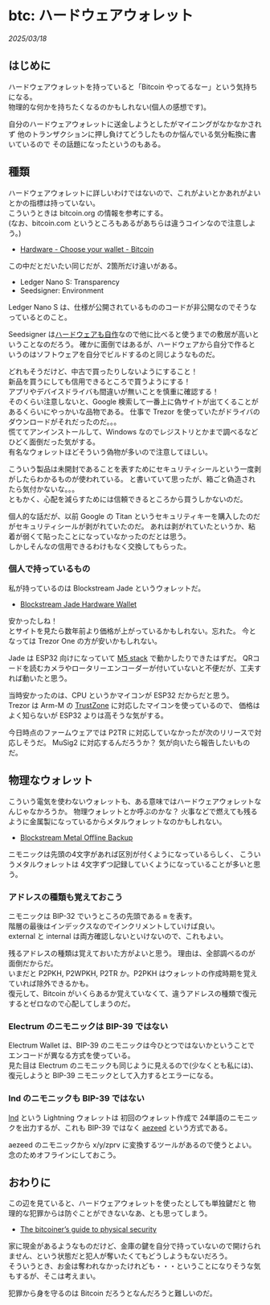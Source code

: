 # btc: ハードウェアウォレット

_2025/03/18_

## はじめに

ハードウェアウォレットを持っていると「Bitcoin やってるなー」という気持ちになる。  
物理的な何かを持ちたくなるのかもしれない(個人の感想です)。

自分のハードウェアウォレットに送金しようとしたがマイニングがなかなかされず
他のトランザクションに押し負けてどうしたものか悩んでいる気分転換に書いているので
その話題になったというのもある。

## 種類

ハードウェアウォレットに詳しいわけではないので、これがよいとかあれがよいとかの指標は持っていない。  
こういうときは bitcoin.org の情報を参考にする。  
(なお、bitcoin.com というところもあるがあちらは違うコインなので注意しよう。)

* [Hardware - Choose your wallet - Bitcoin](https://bitcoin.org/en/wallets/hardware/?platform=hardware&step=5)

この中だとだいたい同じだが、2箇所だけ違いがある。

* Ledger Nano S: Transparency
* Seedsigner: Environment

Ledger Nano S は、仕様が公開されているもののコードが非公開なのでそうなっているとのこと。

Seedsigner は[ハードウェアも自作](https://seedsigner.com/explainers/)なので他に比べると使うまでの敷居が高いということなのだろう。
確かに面倒ではあるが、ハードウェアから自分で作るというのはソフトウェアを自分でビルドするのと同じようなものだ。

どれもそうだけど、中古で買ったりしないようにすること！  
新品を買うにしても信用できるところで買うようにする！  
アプリやデバイスドライバも間違いが無いことを慎重に確認する！  
そのくらい注意しないと、Google 検索して一番上に偽サイトが出てくることがあるくらいにやっかいな品物である。
仕事で Trezor を使っていたがドライバのダウンロードがそれだったのだ。。。  
慌ててアンインストールして、Windows なのでレジストリとかまで調べるなどひどく面倒だった気がする。  
有名なウォレットほどそういう偽物が多いので注意してほしい。

こういう製品は未開封であることを表すためにセキュリティシールという一度剥がしたらわかるものが使われている。
と書いていて思ったが、箱ごと偽造されたら気付かないな。。。  
ともかく、心配を減らすためには信頼できるところから買うしかないのだ。

個人的な話だが、以前 Google の Titan というセキュリティキーを購入したのだがセキュリティシールが剥がれていたのだ。
あれは剥がれていたというか、粘着が弱くて貼ったことになっていなかったのだとは思う。  
しかしそんなの信用できるわけもなく交換してもらった。

### 個人で持っているもの

私が持っているのは Blockstream Jade というウォレットだ。

* [Blockstream Jade Hardware Wallet](https://store.blockstream.com/products/blockstream-jade-hardware-wallet)

安かったしね！  
とサイトを見たら数年前より価格が上がっているかもしれない。忘れた。
今となっては Trezor One の方が安いかもしれない。

Jade は ESP32 向けになっていて [M5 stack](https://github.com/Blockstream/Jade) で動かしたりできたはずだ。
QRコードを読むカメラやロータリーエンコーダーが付いていないと不便だが、工夫すれば動いたと思う。

当時安かったのは、CPU というかマイコンが ESP32 だからだと思う。  
Trezor は Arm-M の [TrustZone](https://docs.trezor.io/trezor-firmware/core/misc/trustzone.html) に対応したマイコンを使っているので、
価格はよく知らないが ESP32 よりは高そうな気がする。

今日時点のファームウェアでは P2TR に対応していなかったが次のリリースで対応しそうだ。
MuSig2 に対応するんだろうか？ 
気が向いたら報告したいものだ。

## 物理なウォレット

こういう電気を使わないウォレットも、ある意味ではハードウェアウォレットなんじゃなかろうか。
物理ウォレットとか呼ぶのかな？ 
火事などで燃えても残るように金属製になっているからメタルウォレットなのかもしれない。

* [Blockstream Metal Offline Backup](https://store.blockstream.com/products/blockstream-metal-offline-backup)

ニモニックは先頭の4文字があれば区別が付くようになっているらしく、
こういうメタルウォレットは 4文字ずつ記録していくようになっていることが多いと思う。

### アドレスの種類も覚えておこう

ニモニックは BIP-32 でいうところの先頭である `m` を表す。  
階層の最後はインデックスなのでインクリメントしていけば良い。  
external と internal は両方確認しないといけないので、これもよい。 

残るアドレスの種類は覚えておいた方がよいと思う。
理由は、全部調べるのが面倒だからだ。  
いまだと P2PKH, P2WPKH, P2TR か。P2PKH はウォレットの作成時期を覚えていれば除外できるかも。  
復元して、Bitcoin がいくらあるか覚えていなくて、違うアドレスの種類で復元するとゼロなので心配してしまうのだ。

### Electrum のニモニックは BIP-39 ではない

Electrum Wallet は、BIP-39 のニモニックは今ひとつではないかということでエンコードが異なる方式を使っている。  
見た目は Electrum のニモニックも同じように見えるので(少なくとも私には)、復元しようと BIP-39 ニモニックとして入力するとエラーになる。

### lnd のニモニックも BIP-39 ではない

[lnd](https://github.com/lightningnetwork/lnd) という Lightning ウォレットは
初回のウォレット作成で 24単語のニモニックを出力するが、これも BIP-39 ではなく [aezeed](https://github.com/lightningnetwork/lnd/tree/master/aezeed) という方式である。 

aezeed のニモニックから x/y/zprv に変換するツールがあるので使うとよい。  
念のためオフラインにしておこう。

## おわりに

この辺を見ていると、ハードウェアウォレットを使ったとしても単独鍵だと
物理的な犯罪からは防ぐことができないなあ、とも思ってしまう。

* [The bitcoiner’s guide to physical security](https://blog.casa.io/the-bitcoiners-guide-to-physical-security/)

家に現金があるようなものだけど、金庫の鍵を自分で持っていないので開けられません、という状態だと犯人が奪いたくてもどうしようもないだろう。  
そういうとき、お金は奪われなかったけれども・・・ということになりそうな気もするが、そこは考えまい。

犯罪から身を守るのは Bitcoin だろうとなんだろうと難しいのだ。
